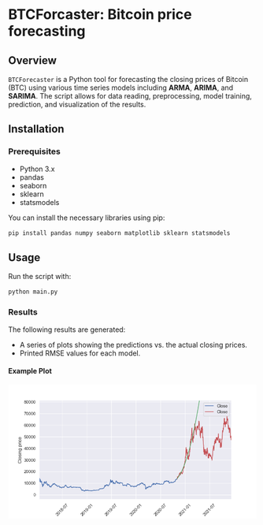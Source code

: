 # BTCForcaster: Bitcoin price forecasting

## Overview

`BTCForecaster` is a Python tool for forecasting the closing prices of Bitcoin (BTC) using various time series models
including **ARMA**, **ARIMA**, and **SARIMA**. The script allows for data reading, preprocessing, model training,
prediction, and visualization of the results.

## Installation

### Prerequisites

- Python 3.x
- pandas
- seaborn
- sklearn
- statsmodels

You can install the necessary libraries using pip:

```bash
pip install pandas numpy seaborn matplotlib sklearn statsmodels
```

## Usage

Run the script with:

```bash
python main.py
```

### Results

The following results are generated:

- A series of plots showing the predictions vs. the actual closing prices.
- Printed RMSE values for each model.

#### Example Plot

![Bitcoin price forecast](results/results.png)
